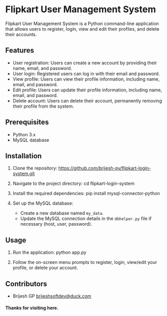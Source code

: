 # Flipkart User Management System

Flipkart User Management System is a Python command-line application that allows users to register, login, view and edit their profiles, and delete their accounts.

## Features

- User registration: Users can create a new account by providing their name, email, and password.
- User login: Registered users can log in with their email and password.
- View profile: Users can view their profile information, including name, email, and password.
- Edit profile: Users can update their profile information, including name, email, and password.
- Delete account: Users can delete their account, permanently removing their profile from the system.

## Prerequisites

- Python 3.x
- MySQL database

## Installation

1. Clone the repository: https://github.com/brijesh-py/flipkart-login-system.git

2. Navigate to the project directory: cd flipkart-login-system

3. Install the required dependencies: pip install mysql-connector-python

4. Set up the MySQL database:
   - Create a new database named `my_data`.
   - Update the MySQL connection details in the `dbhelper.py` file if necessary (host, user, password).

## Usage

1. Run the application: python app.py


2. Follow the on-screen menu prompts to register, login, view/edit your profile, or delete your account.

## Contributors

- Brijesh GP <brijeshsoftdev@duck.com>

#### Thanks for visiting here.




